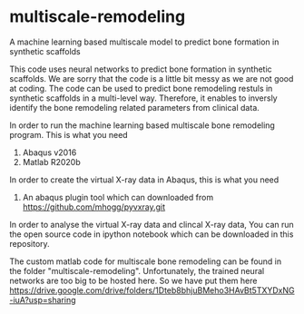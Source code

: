 # multiscale-remodeling
A machine learning based multiscale model to predict bone formation in synthetic scaffolds

This code uses neural networks to predict bone formation in synthetic scaffolds. We are sorry that the code is a little bit messy as we are not good at coding. The code can be used to predict bone remodeling restuls in synthetic scaffolds in a multi-level way. Therefore, it enables to inversly identify the bone remodeling related parameters from clinical data. 

In order to run the machine learning based multiscale bone remodeling program. This is what you need
1. Abaqus v2016
2. Matlab R2020b

In order to create the virtual X-ray data in Abaqus, this is what you need
1. An abaqus plugin tool which can downloaded from https://github.com/mhogg/pyvxray.git

In order to analyse the virtual X-ray data and clincal X-ray data, You can run the open source code in ipython notebook which can be downloaded in this repository.

The custom matlab code for multiscale bone remodeling can be found in the folder "multiscale-remodeling". Unfortunately, the trained neural networks are too big to be hosted here. So we have put them here  https://drive.google.com/drive/folders/1Dteb8bhjuBMeho3HAvBt5TXYDxNG-iuA?usp=sharing
